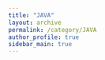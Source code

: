 ```yaml
---
title: "JAVA"
layout: archive
permalink: /category/JAVA
author_profile: true
sidebar_main: true
---
```

